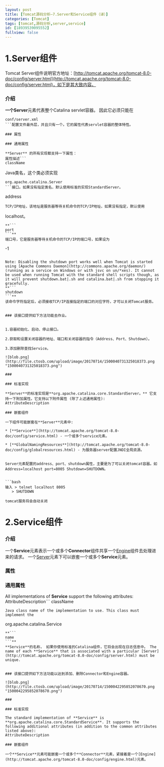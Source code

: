 ```yaml
---
layout: post
title: [Tomcat源码分析—7.Server和Service组件（译）]
categories: [Tomcat]
tags: [tomcat,源码分析,server,service]
id: [18939539095552]
fullview: false
---
```


# 1.Server组件

Tomcat Server组件说明官方地址：[http://tomcat.apache.org/tomcat-8.0-doc/config/server.html](http://tomcat.apache.org/tomcat-8.0-doc/config/server.html)，如下是其大致内容。 

### 介绍

**一个Server**元素代表整个Catalina servlet容器。 因此它必须只能在
```
conf/server.xml
```配置文件最外层，并且只有一个。它的属性代表servlet容器的整体特性。

### 属性

### 通用属性

**Server** 的所有实现都支持一下属性：
属性描述```
className
```
Java类名，这个类必须实现
```
org.apache.catalina.Server
```接口。如果没有指定类名，默认使用标准的实现StandardServer。
```
address
```
TCP/IP地址，该地址是服务器等待关机命令的TCP/IP地址，如果没有指定，默认使用
```
localhost。
```
**```
port
```**
端口号，它是服务器等待关机命令的TCP/IP的端口号，如果设为
```
-1
```，标识禁用关闭端口号。

Note: Disabling the shutdown port works well when Tomcat is started using [Apache Commons Daemon](http://commons.apache.org/daemon/) (running as a service on Windows or with jsvc on un/*xes). It cannot be used when running Tomcat with the standard shell scripts though, as it will prevent shutdown.bat|.sh and catalina.bat|.sh from stopping it gracefully.
**```
shutdown
```**
该命令字符指定后，必须接收TCP/IP连接指定的端口的对应字符，才可以关闭Tomcat服务。


### 该接口提供如下方法功能去作业。


1.容器初始化、启动、停止接口。

2.获取和设置关闭容器的地址、端口和关闭容器的指令（Address、Port、Shutdown）。

3.添加删除查找Service。

![blob.png](http://file.ctosb.com/upload/image/20170714/1500040731325018373.png "1500040731325018373.png")

### 

### 标准实现

**Server**的标准实现是**org.apache.catalina.core.StandardServer。** 它支持一下附加属性。它支持以下附件属性 (除了上述通用属性):
AttributeDescription

### 嵌套组件

一下组件可能嵌套在**Server**元素中:

* [**Service**](http://tomcat.apache.org/tomcat-8.0-doc/config/service.html) - 一个或多个service元素。

* [**GlobalNamingResources**](http://tomcat.apache.org/tomcat-8.0-doc/config/globalresources.html) - 为服务器server配置JNDI全局资源。


Server元素配置的address、port、shutdown属性，主要是为了可以关闭tomcat容器。如Address=localhost port=8005 Shutdown=SHUTDOWN。


```bash
输入 > telnet localhost 8005
   > SHUTDOWN

tomcat服务将会自动关闭
```

# 2.Service组件

### 介绍

一个**Service**元素表示一个或多个**Connector**组件共享一个[Engine](http://tomcat.apache.org/tomcat-8.0-doc/config/engine.html)组件去处理进来的请求。 一个[Server](http://tomcat.apache.org/tomcat-8.0-doc/config/server.html)元素下可以嵌套一个或多个**Service**元素。

### 属性

### 通用属性

All implementations of **Service** support the following attributes:
AttributeDescription```
className
```
Java class name of the implementation to use. This class must implement the 
```
org.apache.catalina.Service
```interface. If no class name is specified, the standard implementation will be used.
**```
name
```**
**Service**的名称， 如果你使用标准的Catalina组件，它将会出现在日志信息中。 The name of each **Service** that is associated with a particular [Server](http://tomcat.apache.org/tomcat-8.0-doc/config/server.html) must be unique.


### 该接口提供如下方法功能以达到添加、删除Connector和Engine容器。

![blob.png](http://file.ctosb.com/upload/image/20170714/1500042295852078670.png "1500042295852078670.png")

### 

### 标准实现

The standard implementation of **Service** is **org.apache.catalina.core.StandardService**. It supports the following additional attributes (in addition to the common attributes listed above):
AttributeDescription

### 嵌套组件

一个**Service**元素可能嵌套一个或多个**Connector**元素，紧接着是一个[Engine](http://tomcat.apache.org/tomcat-8.0-doc/config/engine.html)元素。


